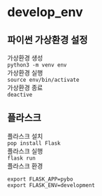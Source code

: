 # develop_env

파이썬 가상환경 설정
---
가상환경 생성   
```python3 -m venv env```   
가상환경 실행   
```source env/bin/activate```   
가상환경 종료    
```deactive```   

플라스크   
---   
플라스크 설치   
```pop install Flask```  
플라스크 실행   
```flask run```  
플라스크 환경
```
export FLASK_APP=pybo
export FLASK_ENV=development
```



